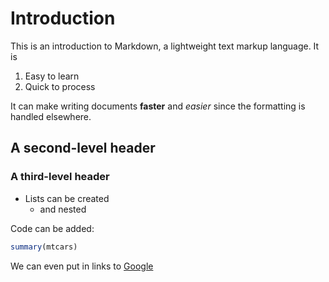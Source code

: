 # Introduction

This is an introduction to Markdown, a lightweight 
text markup language. It is 

1. Easy to learn
2. Quick to process

It can make writing documents **faster** and *easier* since the formatting is handled elsewhere.

## A second-level header
### A third-level header

+ Lists can be created
  + and nested
  
Code can be added:
```r
summary(mtcars)
```

We can even put in links to [Google](http://www.google.com)